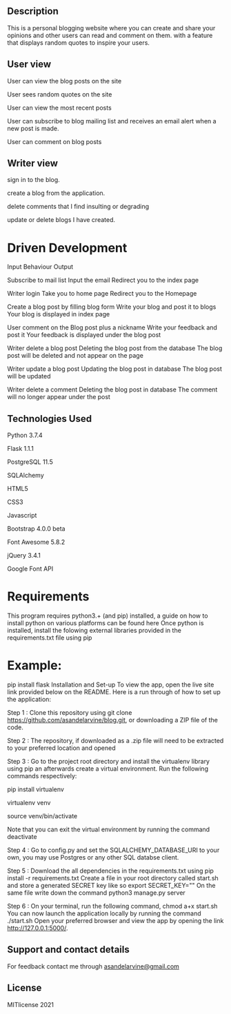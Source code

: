 ## Description
This is a personal blogging website where you can create and share your opinions and other users can read and comment on them. with a feature that displays random quotes to inspire your users.

## User view
User can view the blog posts on the site

User sees random quotes on the site

User can view the most recent posts

User can subscribe to blog mailing list and receives an email alert when a new post is made.

User can comment on blog posts

## Writer view
sign in to the blog.

create a blog from the application.

delete comments that I find insulting or degrading

update or delete blogs I have created.

# Driven Development
Input	Behaviour	Output

Subscribe to mail list	Input the email	Redirect you to the index page

Writer login	Take you to home page	Redirect you to the Homepage

Create a blog post by filling blog form	Write your blog and post it to blogs	Your blog is displayed in index page

User comment on the Blog post plus a nickname	Write your feedback and post it	Your feedback is displayed under the blog post

Writer delete a blog post	Deleting the blog post from the database	The blog post will be deleted and not appear on the page

Writer update a blog post	Updating the blog post in database	The blog post will be updated

Writer delete a comment	Deleting the blog post in database	The comment will no longer appear under the post


## Technologies Used
Python 3.7.4

Flask 1.1.1

PostgreSQL 11.5

SQLAlchemy

HTML5

CSS3

Javascript

Bootstrap 4.0.0 beta

Font Awesome 5.8.2

jQuery 3.4.1

Google Font API


# Requirements
This program requires python3.+ (and pip) installed, a guide on how to install python on various platforms can be found here
Once python is installed, install the folowing external libraries provided in the requirements.txt file using pip

# Example:
pip install flask
Installation and Set-up
To view the app, open the live site link provided below on the README. Here is a run through of how to set up the application:

Step 1 : Clone this repository using git clone https://github.com/asandelarvine/blog.git, or downloading a ZIP file of the code.

Step 2 : The repository, if downloaded as a .zip file will need to be extracted to your preferred location and opened

Step 3 : Go to the project root directory and install the virtualenv library using pip an afterwards create a virtual environment. Run the following commands respectively:

pip install virtualenv

virtualenv venv

source venv/bin/activate

Note that you can exit the virtual environment by running the command deactivate

Step 4 : Go to config.py and set the SQLALCHEMY_DATABASE_URI to your own, you may use Postgres or any other SQL databse client.

Step 5 : Download the all dependencies in the requirements.txt using pip install -r requirements.txt
Create a file in your root directory called start.sh and store a generated SECRET key like so export SECRET_KEY="<your-key>"
On the same file write down the command python3 manage.py server
  
Step 6 : On your terminal, run the following command, chmod a+x start.sh
You can now launch the application locally by running the command ./start.sh
Open your preferred browser and view the app by opening the link http://127.0.0.1:5000/.
  

## Support and contact details
For feedback contact me through asandelarvine@gmail.com

## License
MITlicense 2021

